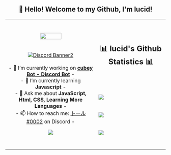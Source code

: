<h2 align="center">👋 Hello! Welcome to my Github, I'm lucid!</h2>
<p align="center">
<table align="center">
   <tr>
      <td>
         <p align="center">    
         <img align="center" src="https://i.imgur.com/rOMN0eX.jpg" width="50%"/></a><br/>
         <br/><br/>
            <a href="https://dsc.gg/zeal"><img align="center" src="https://discord.com/api/guilds/729080779002609744/widget.png?style=banner2" alt="Discord Banner2"/></a>
         <br/><br/>
         - 🔭 I’m currently working on <strong><a href="https://dsc.gg/zeal">cubey Bot - Discord Bot</a></strong> -
         <br/>
         - 🌱 I’m currently learning <strong>Javascript</strong> -
         <br/>
         - 💬 Ask me about <strong>JavaScript, Html, CSS, Learning More Languages</strong> -
         <br/>
         - 📫 How to reach me: <a href="https://dsc.gg/zeal">トール#0002</a> on Discord -
         <br/>
         <p align="center">                     
             <img align="center" src="https://github-readme-stats.vercel.app/api/top-langs/?username=zlucid&theme=radical&hide_border=true" />
         </p>  
      </td>
      <td>
      <br/><br/>
      <h2 align="center">📊 lucid's Github Statistics 📊 </h2>   
         <br/><br/><br/>
         <img align="center" src="http://github-readme-streak-stats.herokuapp.com?user=zlucid&theme=radical&hide_border=true" />   
         <br/><br/><br/>
         <img align="center" src="https://github-readme-stats-taupe-two.vercel.app/api/wakatime?username=zlucid&hide_title=true&hide_border=true&langs_count=5&layout=compact&v=2.png"/><br/><br/><br/>
         <img align="center" src="https://github-readme-stats.vercel.app/api?username=zlucid&theme=radical&show_icons=true&hide_border=true" />
         <br/><br/><br/>         
      </td>
   </tr>
</table>
</p>
